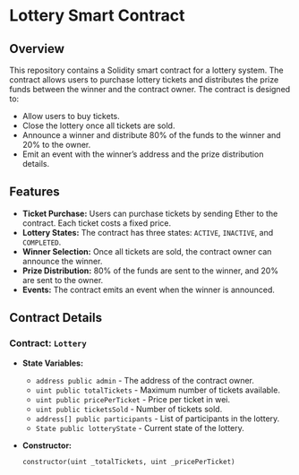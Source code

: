 # Lottery Smart Contract

## Overview

This repository contains a Solidity smart contract for a lottery system. The contract allows users to purchase lottery tickets and distributes the prize funds between the winner and the contract owner. The contract is designed to:

- Allow users to buy tickets.
- Close the lottery once all tickets are sold.
- Announce a winner and distribute 80% of the funds to the winner and 20% to the owner.
- Emit an event with the winner’s address and the prize distribution details.

## Features

- **Ticket Purchase:** Users can purchase tickets by sending Ether to the contract. Each ticket costs a fixed price.
- **Lottery States:** The contract has three states: `ACTIVE`, `INACTIVE`, and `COMPLETED`.
- **Winner Selection:** Once all tickets are sold, the contract owner can announce the winner.
- **Prize Distribution:** 80% of the funds are sent to the winner, and 20% are sent to the owner.
- **Events:** The contract emits an event when the winner is announced.

## Contract Details

### Contract: `Lottery`

- **State Variables:**
  - `address public admin` - The address of the contract owner.
  - `uint public totalTickets` - Maximum number of tickets available.
  - `uint public pricePerTicket` - Price per ticket in wei.
  - `uint public ticketsSold` - Number of tickets sold.
  - `address[] public participants` - List of participants in the lottery.
  - `State public lotteryState` - Current state of the lottery.

- **Constructor:**
  ```solidity
  constructor(uint _totalTickets, uint _pricePerTicket)
